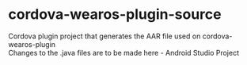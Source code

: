 # cordova-wearos-plugin-source
Cordova plugin project that generates the AAR file used on cordova-wearos-plugin
<br>
Changes to the .java files are to be made here - Android Studio Project
